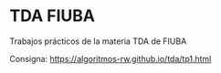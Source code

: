 # TDA FIUBA
Trabajos prácticos de la materia TDA de FIUBA

Consigna: https://algoritmos-rw.github.io/tda/tp1.html
